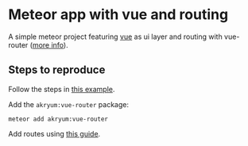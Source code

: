 # Meteor app with vue and routing

A simple meteor project featuring [vue](https://vuejs.org/) as ui layer and routing with vue-router ([more info](https://github.com/Akryum/meteor-vue-component)).

## Steps to reproduce

Follow the steps in [this example](https://github.com/Akryum/meteor-vue-example).

Add the `akryum:vue-router` package:

    meteor add akryum:vue-router

Add routes using [this guide](https://github.com/Akryum/meteor-vue-component/tree/master/packages/vue-router#usage).
